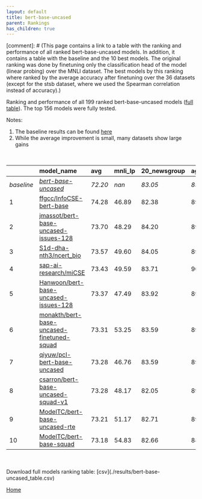 ```yaml
---
layout: default
title: bert-base-uncased
parent: Rankings
has_children: true
---
```

[comment]: # (This page contains a link to a table with the ranking and performance of all ranked bert-base-uncased models. In addition, it contains a table with the baseline and the 10 best models. The original ranking was done by finetuning only the classification head of the model (linear probing) over the MNLI dataset.  The best models  by this ranking where ranked by the average accuracy after finetuning over the 36 datasets (except for the stsb dataset, where we used the Spearman correlation instead of accuracy).)

Ranking and performance of all 199 ranked bert-base-uncased models ([full table](./results/bert-base-uncased_table.csv)).  The top 156 models were fully tested.

Notes:
1. The baseline results can be found [here](bert-base-uncased_pretrain_scores_table)
1. While the average improvement is small, many datasets show large gains
<br>


|            | model_name                                                                                                                                                                                                                                                                                                                                                                                                                                                                                                                                                                                                                                                                                                                  | avg     | mnli_lp   | 20_newsgroup   | ag_news   | amazon_reviews_multi   | anli    | boolq   | cb      | cola    | copa    | dbpedia   | esnli   | financial_phrasebank   | imdb    | isear   | mnli    | mrpc    | multirc   | poem_sentiment   | qnli    | qqp     | rotten_tomatoes   | rte     | sst2    | sst_5bins   | stsb    | trec_coarse   | trec_fine   | tweet_ev_emoji   | tweet_ev_emotion   | tweet_ev_hate   | tweet_ev_irony   | tweet_ev_offensive   | tweet_ev_sentiment   | wic     | wnli    | wsc     | yahoo_answers   |
|:-----------|:----------------------------------------------------------------------------------------------------------------------------------------------------------------------------------------------------------------------------------------------------------------------------------------------------------------------------------------------------------------------------------------------------------------------------------------------------------------------------------------------------------------------------------------------------------------------------------------------------------------------------------------------------------------------------------------------------------------------------|:--------|:----------|:---------------|:----------|:-----------------------|:--------|:--------|:--------|:--------|:--------|:----------|:--------|:-----------------------|:--------|:--------|:--------|:--------|:----------|:-----------------|:--------|:--------|:------------------|:--------|:--------|:------------|:--------|:--------------|:------------|:-----------------|:-------------------|:----------------|:-----------------|:---------------------|:---------------------|:--------|:--------|:--------|:----------------|
| *baseline* | *[bert-base-uncased](bert-base-uncased_pretrain_scores_table)*                                                                                                                                                                                                                                                                                                                                                                                                                                                                                                                                                                                                                                                              | *72.20* | *nan*     | *83.05*        | *89.59*   | *65.92*                | *46.95* | *68.96* | *64.38* | *81.83* | *49.45* | *78.16*   | *89.70* | *68.53*                | *91.58* | *69.07* | *83.73* | *81.99* | *59.97*   | *66.68*          | *89.88* | *90.27* | *84.85*           | *59.98* | *91.97* | *52.80*     | *85.86* | *96.06*       | *68.33*     | *36.01*          | *79.91*            | *52.85*         | *67.76*          | *85.37*              | *69.48*              | *63.25* | *50.56* | *62.12* | *72.32*         |
| 1          | [ffgcc/InfoCSE-bert-base](model_gain_chart?avg=2.08&mnli_lp=nan&20_newsgroup=-0.67&ag_news=-0.26&amazon_reviews_multi=0.42&anli=1.27&boolq=2.36&cb=7.05&cola=2.16&copa=11.55&dbpedia=-1.00&esnli=0.59&financial_phrasebank=15.07&imdb=-0.70&isear=2.70&mnli=0.60&mrpc=2.08&multirc=-1.37&poem_sentiment=8.32&qnli=1.26&qqp=0.40&rotten_tomatoes=0.98&rte=1.75&sst2=0.57&sst_5bins=1.46&stsb=1.12&trec_coarse=1.14&trec_fine=8.87&tweet_ev_emoji=0.81&tweet_ev_emotion=1.23&tweet_ev_hate=1.25&tweet_ev_irony=-2.33&tweet_ev_offensive=-0.02&tweet_ev_sentiment=1.02&wic=3.68&wnli=0.14&wsc=1.35&yahoo_answers=-0.12&model_name=ffgcc%2FInfoCSE-bert-base&base_name=bert-base-uncased)                                       | 74.28   | 46.89     | 82.38          | 89.33     | 66.34                  | 48.22   | 71.31   | 71.43   | 83.99   | 61.00   | 77.17     | 90.29   | 83.60                  | 90.87   | 71.77   | 84.33   | 84.07   | 58.60     | 75.00            | 91.14   | 90.68   | 85.83             | 61.73   | 92.55   | 54.25       | 86.98   | 97.20         | 77.20       | 36.82            | 81.14              | 54.11           | 65.43            | 85.35                | 70.50                | 66.93   | 50.70   | 63.46   | 72.20           |
| 2          | [jmassot/bert-base-uncased-issues-128](model_gain_chart?avg=1.50&mnli_lp=nan&20_newsgroup=1.15&ag_news=0.14&amazon_reviews_multi=-0.06&anli=0.80&boolq=2.51&cb=7.05&cola=0.82&copa=9.55&dbpedia=0.44&esnli=0.64&financial_phrasebank=10.97&imdb=-0.14&isear=-0.04&mnli=-0.16&mrpc=1.35&multirc=1.23&poem_sentiment=0.63&qnli=0.53&qqp=-0.54&rotten_tomatoes=0.42&rte=4.64&sst2=0.00&sst_5bins=0.01&stsb=0.57&trec_coarse=0.54&trec_fine=8.67&tweet_ev_emoji=0.40&tweet_ev_emotion=0.45&tweet_ev_hate=0.18&tweet_ev_irony=-0.80&tweet_ev_offensive=-0.25&tweet_ev_sentiment=0.54&wic=-0.87&wnli=1.55&wsc=1.35&yahoo_answers=-0.32&model_name=jmassot%2Fbert-base-uncased-issues-128&base_name=bert-base-uncased)             | 73.70   | 48.29     | 84.20          | 89.73     | 65.86                  | 47.75   | 71.47   | 71.43   | 82.65   | 59.00   | 78.60     | 90.34   | 79.50                  | 91.43   | 69.04   | 83.56   | 83.33   | 61.20     | 67.31            | 90.41   | 89.74   | 85.27             | 64.62   | 91.97   | 52.81       | 86.44   | 96.60         | 77.00       | 36.41            | 80.37              | 53.03           | 66.96            | 85.12                | 70.02                | 62.38   | 52.11   | 63.46   | 72.00           |
| 3          | [S1d-dha-nth3/ncert_bio](model_gain_chart?avg=1.37&mnli_lp=nan&20_newsgroup=1.01&ag_news=-0.29&amazon_reviews_multi=0.02&anli=1.77&boolq=0.19&cb=8.84&cola=0.05&copa=-6.45&dbpedia=-0.96&esnli=0.38&financial_phrasebank=12.77&imdb=0.11&isear=1.46&mnli=0.07&mrpc=1.84&multirc=-1.90&poem_sentiment=10.24&qnli=0.86&qqp=0.31&rotten_tomatoes=0.23&rte=4.28&sst2=-0.11&sst_5bins=-0.08&stsb=0.95&trec_coarse=0.54&trec_fine=7.07&tweet_ev_emoji=0.51&tweet_ev_emotion=0.81&tweet_ev_hate=2.50&tweet_ev_irony=-0.41&tweet_ev_offensive=-0.25&tweet_ev_sentiment=0.49&wic=-1.03&wnli=2.96&wsc=0.38&yahoo_answers=0.32&model_name=S1d-dha-nth3%2Fncert_bio&base_name=bert-base-uncased)                                        | 73.57   | 49.60     | 84.05          | 89.30     | 65.94                  | 48.72   | 69.14   | 73.21   | 81.88   | 43.00   | 77.20     | 90.09   | 81.30                  | 91.69   | 70.53   | 83.80   | 83.82   | 58.07     | 76.92            | 90.74   | 90.58   | 85.08             | 64.26   | 91.86   | 52.71       | 86.81   | 96.60         | 75.40       | 36.52            | 80.72              | 55.35           | 67.35            | 85.12                | 69.97                | 62.23   | 53.52   | 62.50   | 72.63           |
| 4          | [sap-ai-research/miCSE](model_gain_chart?avg=1.23&mnli_lp=nan&20_newsgroup=0.66&ag_news=0.44&amazon_reviews_multi=20.58&anli=-0.05&boolq=1.01&cb=5.27&cola=0.63&copa=3.55&dbpedia=0.57&esnli=0.45&financial_phrasebank=12.54&imdb=-6.21&isear=1.07&mnli=-22.72&mrpc=1.59&multirc=-2.71&poem_sentiment=14.09&qnli=-53.26&qqp=-0.08&rotten_tomatoes=-31.77&rte=30.17&sst2=-25.55&sst_5bins=39.63&stsb=-0.74&trec_coarse=0.74&trec_fine=9.27&tweet_ev_emoji=14.53&tweet_ev_emotion=-14.99&tweet_ev_hate=32.50&tweet_ev_irony=1.62&tweet_ev_offensive=-1.77&tweet_ev_sentiment=20.49&wic=-0.24&wnli=-3.66&wsc=-3.46&yahoo_answers=0.08&model_name=sap-ai-research%2FmiCSE&base_name=bert-base-uncased)                          | 73.43   | 49.59     | 83.71          | 90.03     | 86.50                  | 46.91   | 69.97   | 69.64   | 82.45   | 53.00   | 78.73     | 90.16   | 81.07                  | 85.37   | 70.14   | 61.01   | 83.58   | 57.26     | 80.77            | 36.62   | 90.20   | 53.08             | 90.16   | 66.42   | 92.43       | 85.13   | 96.80         | 77.60       | 50.54            | 64.92              | 85.35           | 69.38            | 83.59                | 89.97                | 63.01   | 46.91   | 58.65   | 72.40           |
| 5          | [Hanwoon/bert-base-uncased-issues-128](model_gain_chart?avg=1.17&mnli_lp=nan&20_newsgroup=0.87&ag_news=0.17&amazon_reviews_multi=0.36&anli=0.49&boolq=3.19&cb=5.27&cola=-0.23&copa=6.55&dbpedia=0.44&esnli=-0.17&financial_phrasebank=12.37&imdb=-0.25&isear=-0.23&mnli=-0.16&mrpc=2.08&multirc=1.52&poem_sentiment=1.59&qnli=0.64&qqp=-0.42&rotten_tomatoes=-0.33&rte=-1.50&sst2=-0.46&sst_5bins=-0.67&stsb=0.28&trec_coarse=0.54&trec_fine=7.67&tweet_ev_emoji=0.07&tweet_ev_emotion=1.02&tweet_ev_hate=1.02&tweet_ev_irony=0.86&tweet_ev_offensive=-0.72&tweet_ev_sentiment=0.04&wic=-1.97&wnli=1.55&wsc=1.35&yahoo_answers=-0.58&model_name=Hanwoon%2Fbert-base-uncased-issues-128&base_name=bert-base-uncased)         | 73.37   | 47.49     | 83.92          | 89.77     | 66.28                  | 47.44   | 72.14   | 69.64   | 81.59   | 56.00   | 78.60     | 89.54   | 80.90                  | 91.32   | 68.84   | 83.56   | 84.07   | 61.49     | 68.27            | 90.52   | 89.85   | 84.52             | 58.48   | 91.51   | 52.13       | 86.14   | 96.60         | 76.00       | 36.08            | 80.93              | 53.87           | 68.62            | 84.65                | 69.52                | 61.29   | 52.11   | 63.46   | 71.73           |
| 6          | [monakth/bert-base-uncased-finetuned-squad](model_gain_chart?avg=1.11&mnli_lp=nan&20_newsgroup=0.54&ag_news=0.21&amazon_reviews_multi=0.02&anli=0.80&boolq=4.26&cb=-0.09&cola=0.44&copa=-2.45&dbpedia=0.64&esnli=0.55&financial_phrasebank=6.37&imdb=-0.39&isear=0.75&mnli=0.26&mrpc=1.59&multirc=-4.26&poem_sentiment=2.55&qnli=1.24&qqp=-1.24&rotten_tomatoes=-0.70&rte=7.17&sst2=0.34&sst_5bins=0.73&stsb=0.80&trec_coarse=0.34&trec_fine=11.27&tweet_ev_emoji=0.49&tweet_ev_emotion=-0.39&tweet_ev_hate=-1.30&tweet_ev_irony=0.99&tweet_ev_offensive=-0.02&tweet_ev_sentiment=-0.31&wic=2.89&wnli=5.77&wsc=1.35&yahoo_answers=-1.08&model_name=monakth%2Fbert-base-uncased-finetuned-squad&base_name=bert-base-uncased) | 73.31   | 53.25     | 83.59          | 89.80     | 65.94                  | 47.75   | 73.21   | 64.29   | 82.26   | 47.00   | 78.80     | 90.25   | 74.90                  | 91.19   | 69.82   | 83.99   | 83.58   | 55.71     | 69.23            | 91.12   | 89.03   | 84.15             | 67.15   | 92.32   | 53.53       | 86.66   | 96.40         | 79.60       | 36.50            | 79.52              | 51.55           | 68.75            | 85.35                | 69.17                | 66.14   | 56.34   | 63.46   | 71.23           |
| 7          | [qiyuw/pcl-bert-base-uncased](model_gain_chart?avg=1.08&mnli_lp=nan&20_newsgroup=0.54&ag_news=-0.06&amazon_reviews_multi=-0.30&anli=0.61&boolq=2.08&cb=5.27&cola=1.01&copa=14.55&dbpedia=0.27&esnli=0.43&financial_phrasebank=12.37&imdb=-0.28&isear=0.42&mnli=0.15&mrpc=1.59&multirc=1.60&poem_sentiment=-0.34&qnli=-0.75&qqp=-0.04&rotten_tomatoes=-0.14&rte=-6.19&sst2=0.23&sst_5bins=0.64&stsb=-0.55&trec_coarse=0.54&trec_fine=9.87&tweet_ev_emoji=0.76&tweet_ev_emotion=0.38&tweet_ev_hate=-0.56&tweet_ev_irony=-4.75&tweet_ev_offensive=0.56&tweet_ev_sentiment=0.49&wic=0.70&wnli=-1.27&wsc=-0.58&yahoo_answers=-0.25&model_name=qiyuw%2Fpcl-bert-base-uncased&base_name=bert-base-uncased)                         | 73.28   | 46.76     | 83.59          | 89.53     | 65.62                  | 47.56   | 71.04   | 69.64   | 82.84   | 64.00   | 78.43     | 90.14   | 80.90                  | 91.29   | 69.49   | 83.88   | 83.58   | 61.57     | 66.35            | 89.13   | 90.23   | 84.71             | 53.79   | 92.20   | 53.44       | 85.31   | 96.60         | 78.20       | 36.77            | 80.30              | 52.29           | 63.01            | 85.93                | 69.97                | 63.95   | 49.30   | 61.54   | 72.07           |
| 8          | [csarron/bert-base-uncased-squad-v1](model_gain_chart?avg=1.08&mnli_lp=nan&20_newsgroup=-1.00&ag_news=-0.26&amazon_reviews_multi=-0.42&anli=1.33&boolq=4.19&cb=3.48&cola=-0.04&copa=5.55&dbpedia=-0.06&esnli=0.55&financial_phrasebank=11.07&imdb=-0.20&isear=1.59&mnli=0.41&mrpc=2.08&multirc=1.62&poem_sentiment=-0.34&qnli=1.65&qqp=0.02&rotten_tomatoes=0.05&rte=3.56&sst2=-0.46&sst_5bins=-1.03&stsb=1.34&trec_coarse=1.34&trec_fine=7.07&tweet_ev_emoji=0.14&tweet_ev_emotion=-1.66&tweet_ev_hate=-2.28&tweet_ev_irony=-1.56&tweet_ev_offensive=-0.25&tweet_ev_sentiment=-0.53&wic=1.17&wnli=0.14&wsc=1.35&yahoo_answers=-0.78&model_name=csarron%2Fbert-base-uncased-squad-v1&base_name=bert-base-uncased)           | 73.28   | 48.17     | 82.05          | 89.33     | 65.50                  | 48.28   | 73.15   | 67.86   | 81.78   | 55.00   | 78.10     | 90.25   | 79.60                  | 91.38   | 70.66   | 84.13   | 84.07   | 61.59     | 66.35            | 91.52   | 90.30   | 84.90             | 63.54   | 91.51   | 51.76       | 87.21   | 97.40         | 75.40       | 36.15            | 78.25              | 50.57           | 66.20            | 85.12                | 68.95                | 64.42   | 50.70   | 63.46   | 71.53           |
| 9          | [ModelTC/bert-base-uncased-rte](model_gain_chart?avg=1.01&mnli_lp=nan&20_newsgroup=-0.33&ag_news=0.07&amazon_reviews_multi=-0.22&anli=0.42&boolq=-1.74&cb=10.62&cola=-0.04&copa=-0.45&dbpedia=-0.16&esnli=0.49&financial_phrasebank=2.57&imdb=-0.19&isear=1.66&mnli=0.45&mrpc=1.84&multirc=-0.63&poem_sentiment=-0.34&qnli=0.51&qqp=0.43&rotten_tomatoes=-0.33&rte=10.78&sst2=0.57&sst_5bins=-0.35&stsb=0.36&trec_coarse=0.54&trec_fine=1.47&tweet_ev_emoji=-0.18&tweet_ev_emotion=0.17&tweet_ev_hate=-0.66&tweet_ev_irony=-0.92&tweet_ev_offensive=-0.13&tweet_ev_sentiment=-0.50&wic=1.79&wnli=7.18&wsc=2.31&yahoo_answers=-0.62&model_name=ModelTC%2Fbert-base-uncased-rte&base_name=bert-base-uncased)                  | 73.21   | 51.17     | 82.71          | 89.67     | 65.70                  | 47.38   | 67.22   | 75.00   | 81.78   | 49.00   | 78.00     | 90.20   | 71.10                  | 91.39   | 70.73   | 84.17   | 83.82   | 59.34     | 66.35            | 90.39   | 90.70   | 84.52             | 70.76   | 92.55   | 52.44       | 86.22   | 96.60         | 69.80       | 35.82            | 80.08              | 52.19           | 66.84            | 85.23                | 68.98                | 65.05   | 57.75   | 64.42   | 71.70           |
| 10         | [ModelTC/bert-base-squad](model_gain_chart?avg=0.98&mnli_lp=nan&20_newsgroup=-0.39&ag_news=-0.76&amazon_reviews_multi=0.06&anli=0.02&boolq=3.89&cb=-7.23&cola=-0.52&copa=4.55&dbpedia=-0.93&esnli=0.35&financial_phrasebank=12.27&imdb=-0.18&isear=0.29&mnli=-0.18&mrpc=3.06&multirc=0.67&poem_sentiment=1.59&qnli=1.32&qqp=-0.06&rotten_tomatoes=-1.74&rte=4.28&sst2=-0.46&sst_5bins=-0.35&stsb=1.13&trec_coarse=0.14&trec_fine=10.27&tweet_ev_emoji=-0.24&tweet_ev_emotion=-0.67&tweet_ev_hate=-0.40&tweet_ev_irony=-1.05&tweet_ev_offensive=0.22&tweet_ev_sentiment=0.13&wic=0.85&wnli=5.77&wsc=0.38&yahoo_answers=-0.78&model_name=ModelTC%2Fbert-base-squad&base_name=bert-base-uncased)                               | 73.18   | 54.83     | 82.66          | 88.83     | 65.98                  | 46.97   | 72.84   | 57.14   | 81.30   | 54.00   | 77.23     | 90.05   | 80.80                  | 91.40   | 69.36   | 83.54   | 85.05   | 60.64     | 68.27            | 91.20   | 90.21   | 83.11             | 64.26   | 91.51   | 52.44       | 86.99   | 96.20         | 78.60       | 35.77            | 79.24              | 52.46           | 66.71            | 85.58                | 69.61                | 64.11   | 56.34   | 62.50   | 71.53           |


<br>
<br>
Download full models ranking table: [csv](./results/bert-base-uncased_table.csv)

[Home](Home)